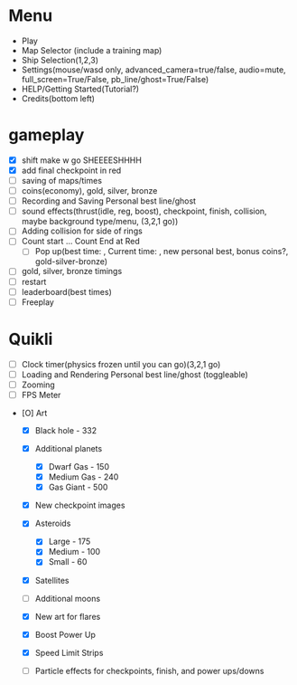 # Menu
- Play
- Map Selector (include a training map)
- Ship Selection(1,2,3)
- Settings(mouse/wasd only, advanced_camera=true/false, audio=mute, full_screen=True/False, pb_line/ghost=True/False)
- HELP/Getting Started(Tutorial?)
- Credits(bottom left)

# gameplay
* [x] shift make w go SHEEEESHHHH
* [x] add final checkpoint in red
* [ ] saving of maps/times
* [ ] coins(economy), gold, silver, bronze
* [ ] Recording and Saving Personal best line/ghost
* [ ] sound effects(thrust(idle, reg, boost), checkpoint, finish, collision, maybe background type/menu, (3,2,1 go))
* [ ] Adding collision for side of rings
* [ ] Count start ... Count End at Red
  * [ ] Pop up(best time: , Current time: , new personal best, bonus coins?, gold-silver-bronze)
* [ ] gold, silver, bronze timings 
* [ ] restart
* [ ] leaderboard(best times)
* [ ] Freeplay

# Quikli

* [ ] Clock timer(physics frozen until you can go)(3,2,1 go)
* [ ] Loading and Rendering Personal best line/ghost (toggleable)
* [ ] Zooming
* [ ] FPS Meter
* [O] Art
    * [X] Black hole - 332
    * [X] Additional planets
        * [X] Dwarf Gas - 150
        * [X] Medium Gas - 240
        * [X] Gas Giant - 500
    * [X] New checkpoint images
    * [X] Asteroids
        * [X] Large - 175
        * [X] Medium - 100
        * [X] Small - 60
    * [X] Satellites
    * [ ] Additional moons
    * [X] New art for flares
    * [X] Boost Power Up
    * [X] Speed Limit Strips
    * [ ] Particle effects for checkpoints, finish, and power ups/downs

